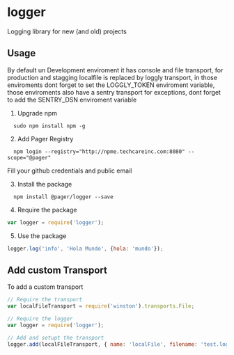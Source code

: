 # logger

Logging library for new (and old) projects

## Usage

By default un Development enviroment it has console and file transport, for production and stagging localfile 
is replaced by loggly transport, in those enviroments dont forget to set the LOGGLY_TOKEN enviroment variable,
those enviroments also have a sentry transport for exceptions, dont forget to add the SENTRY_DSN enviroment variable


1. Upgrade npm

```
  sudo npm install npm -g
```

2. Add Pager Registry

```
  npm login --registry="http://npme.techcareinc.com:8080" --scope="@pager"
```

Fill your github credentials and public email

3. Install the package

```
  npm install @pager/logger --save
```

4. Require the package

```javascript
var logger = require('logger');
```

5. Use the package

```javascript
logger.log('info', 'Hola Mundo', {hola: 'mundo'});
```

## Add custom Transport

To add a custom transport 

```javascript
// Require the transport
var localFileTransport = require('winston').transports.File;

// Require the logger
var logger = require('logger');

// Add and setupt the transport
logger.add(localFileTransport, { name: 'localFile', filename: 'test.log' });


```


